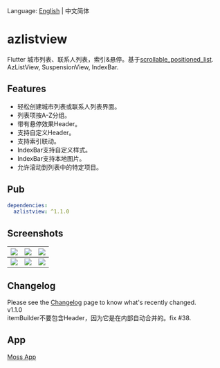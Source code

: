 Language: [English](https://github.com/flutterchina/azlistview) | 中文简体

# azlistview

Flutter 城市列表、联系人列表，索引&悬停。基于[scrollable_positioned_list](https://pub.flutter-io.cn/packages/scrollable_positioned_list).  
AzListView, SuspensionView, IndexBar.

## Features

* 轻松创建城市列表或联系人列表界面。
* 列表项按A-Z分组。
* 带有悬停效果Header。
* 支持自定义Header。
* 支持索引联动。
* IndexBar支持自定义样式。
* IndexBar支持本地图片。
* 允许滚动到列表中的特定项目。

## Pub
```yaml
dependencies:
  azlistview: ^1.1.0
```

## Screenshots

|![](https://s1.ax1x.com/2020/09/09/w3DOZq.png)|![](https://s1.ax1x.com/2020/09/09/w3rZFK.png)|![](https://s1.ax1x.com/2020/09/09/w3rKQH.png)|
|:---:|:---:|:---:|
|![](https://s1.ax1x.com/2020/09/09/w3rJFf.png)|![](https://s1.ax1x.com/2020/09/09/w3rUSg.png)|![](https://s3.ax1x.com/2020/11/20/DQJCHs.jpg)|


## Changelog

Please see the [Changelog](https://github.com/flutterchina/azlistview/blob/master/CHANGELOG.md) page to know what's recently changed.  
v1.1.0  
itemBuilder不要包含Header，因为它是在内部自动合并的。fix #38.

## App
[Moss App](https://github.com/Sky24n/Moss)

